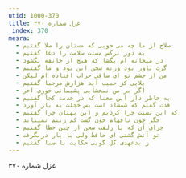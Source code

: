 ```yaml
---
utid: 1000-370
title: غزل شماره ۳۷۰
_index: 370
mesra:
  - صلاح از ما چه می جویی که مستان را صلا گفتیم
  - به دور نرگس مستت سلامت را دعا گفتیم
  - در میخانه ام بگشا که هیچ از خانقه نگشود
  - گرت باور بود ورنه سخن این بود و ما گفتیم
  - من از چشم تو ای ساقی خراب افتاده ام لیکن
  - بلایی کز حبیب آید هزارش مرحبا گفتیم
  - اگر بر من نبخشایی پشیمانی خوری آخر
  - به خاطر دار این معنا که در خدمت کجا گفتیم
  - قدت گفتم که شمشاد است بس خجلت به بار آورد
  - که این نسبت چرا کردیم و این بهتان چرا گفتیم
  - جگر چون نافهام خون گشت کم زینم نمیباید
  - جزای آن که با زلفت سخن از چین خطا گفتیم
  - تو آتش گشتی ای حافظ ولی با یار درنگرفت
  - ز بدعهدی گل گویی حکایت با صبا گفتیم
---
```

غزل شماره ۳۷۰
